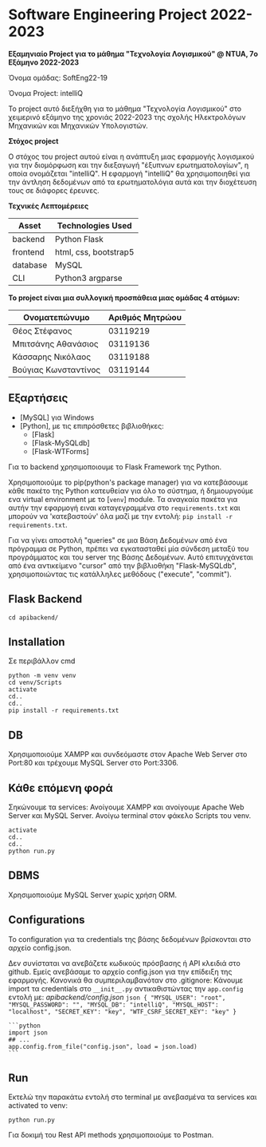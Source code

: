 # Software Engineering Project 2022-2023

**Εξαμηνιαίο Project για το μάθημα "Τεχνολογία Λογισμικού" @ NTUA, 7ο Εξάμηνο 2022-2023**

Όνομα ομάδας: SoftEng22-19

Όνομα Project: intelliQ


Το project αυτό διεξήχθη για το μάθημα "Τεχνολογία Λογισμικού" στο χειμερινό εξάμηνο της χρονιάς 2022-2023 της σχολής Ηλεκτρολόγων Μηχανικών και Μηχανικών Υπολογιστών.


**Στόχος project**

Ο στόχος του project αυτού είναι η ανάπτυξη μιας εφαρμογής λογισμικού για την διομόρφωση και την διεξαγωγή "έξυπνων ερωτηματολογίων", η οποία ονομάζεται "intelliQ". Η εφαρμογή "intelliQ" θα χρησιμοποιηθεί για την άντληση δεδομένων από τα ερωτηματολόγια αυτά και την διοχέτευση τους σε διάφορες έρευνες.


**Τεχνικές Λεπτομέρειες**

| Asset | Technologies Used |
| ----- | ----------- |
| backend | Python Flask |
| frontend | html, css, bootstrap5 |
| database | MySQL |
| CLI | Python3 argparse |


**Το project είναι μια συλλογική προσπάθεια μιας ομάδας 4 ατόμων:**


| Ονοματεπώνυμο | Αριθμός Μητρώου
| ----- | -----
| Θέος Στέφανος | 03119219
| Μπιτσάνης Αθανάσιος | 03119136
| Κάσσαρης Νικόλαος | 03119188
| Βούγιας Κωνσταντίνος | 03119144

## Εξαρτήσεις

 - [MySQL] για Windows
 - [Python], με τις επιπρόσθετες βιβλιοθήκες:
    - [Flask]
    - [Flask-MySQLdb]
    - [Flask-WTForms]

Για το backend χρησιμοποιoυμε το Flask Framework της Python.

Χρησιμοποιoύμε το pip(python's package manager) για να κατεβάσουμε κάθε πακέτο της Python κατευθείαν για όλο το σύστημα, ή δημιουργούμε ενα virtual environment με το [`venv`] module.
Τα αναγκαία πακέτα για αυτήν την εφαρμογή ειναι καταγεγραμμένα στο `requirements.txt` και μπορούν να 'κατεβαστούν' όλα μαζί με την εντολή: `pip install -r requirements.txt`.

Για να γίνει αποστολή "queries" σε μια Βάση Δεδομένων από ένα πρόγραμμα σε Python, πρέπει να εγκατασταθεί μία σύνδεση μεταξύ του προγράμματος και του server της Βάσης Δεδομένων. Αυτό επιτυγχάνεται από ένα αντικείμενο "cursor" από την βιβλιοθήκη "Flask-MySQLdb", χρησιμοποιώντας τις κατάλληλες μεθόδους ("execute", "commit").

## Flask Backend
`cd apibackend/`
 
## Installation
 Σε περιβάλλον cmd
 ```
 python -m venv venv
 cd venv/Scripts
 activate
 cd..
 cd..
 pip install -r requirements.txt
```
 
## DB
Χρησιμοποιούμε XAMPP και συνδεόμαστε στον Apache Web Server στο Port:80 και τρέχουμε MySQL Server στο Port:3306.
 
## Κάθε επόμενη φορά
Σηκώνουμε τα services: Ανοίγουμε XAMPP και ανοίγουμε Apache Web Server και MySQL Server.
Ανοίγω terminal στον φάκελο Scripts του venv. 
```
activate
cd..
cd..
python run.py
```
## DBMS
Χρησιμοποιούμε MySQL Server χωρίς χρήση ORM. 

## Configurations

To configuration για τα credentials της βάσης δεδομένων βρίσκονται στο αρχείο config.json.

Δεν συνίσταται να ανεβάζετε κωδικούς πρόσβασης ή API κλειδιά στο github. Εμείς ανεβάσαμε το αρχείο config.json για την επίδειξη της εφαρμογής. Κανονικά θα συμπεριλαμβανόταν στο .gitignore:
Κάνουμε import τα credentials στο `__init__.py` αντικαθιστώντας την `app.config` εντολή με:
    _apibackend/config.json_
    ```json
    {
        "MYSQL_USER": "root",
        "MYSQL_PASSWORD": "",
        "MYSQL_DB": "intelliQ",
        "MYSQL_HOST": "localhost",
        "SECRET_KEY": "key",
        "WTF_CSRF_SECRET_KEY": "key"
    }
    ```
   
    ```python
    import json
    ## ...
    app.config.from_file("config.json", load = json.load)
    ```

## Run
Εκτελώ την παρακάτω εντολή στο terminal με ανεβασμένα τα services και activated το venv:

```python run.py```

Για δοκιμή του Rest API methods χρησιμοποιούμε το Postman.
